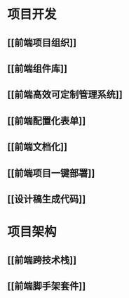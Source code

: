 # 项目开发
## [[前端项目组织]]

## [[前端组件库]]

## [[前端高效可定制管理系统]]

## [[前端配置化表单]]

## [[前端文档化]]

## [[前端项目一键部署]]

## [[设计稿生成代码]]


# 项目架构
## [[前端跨技术栈]]


## [[前端脚手架套件]]
